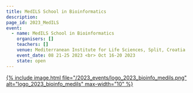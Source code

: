 ```yaml
---
title: MedILS School in Bioinformatics
description: 
page_id: 2023_MedILS
event:
  - name: MedILS School in Bioinformatics
    organisers: []
    teachers: []
    venue: Mediterranean Institute for Life Sciences, Split, Croatia
    event_date: 08 21-25 2023 <br> Oct 16-20 2023
    state: open
---
```


[{% include image.html file="/2023_events/logo_2023_bioinfo_medils.png" alt="logo_2023_bioinfo_medils" max-width="10" %}](https://bioinfo.medils.hr/)
